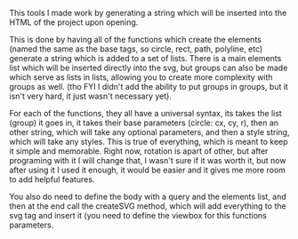 This tools I made work by generating a string which will be inserted into the HTML of the project upon opening. 

This is done by having all of the functions which create the elements (named the same as the base tags, so circle, rect, path, polyline, etc) generate a string which is added to a set of lists. There is a main elements list which will be inserted directly into the svg, but groups can also be made which serve as lists in lists, allowing you to create more complexity with groups as well. (tho FYI I didn't add the ability to put groups in groups, but it isn't very hard, it just wasn't necessary yet).

For each of the functions, they all have a universal syntax, its takes the list (group) it goes in, it takes their base parameters (circle: cx, cy, r), then an other string, which will take any optional parameters, and then a style string, which will take any styles. This is true of everything, which is meant to keep it simple and memorable. Right now, rotation is apart of other, but after programing with it I will change that, I wasn't sure if it was worth it, but now after using it I used it enough, it would be easier and it gives me more room to add helpful features.

You also do need to define the body with a query and the elements list, and then at the end call the createSVG method, which will add everything to the svg tag and insert it (you need to define the viewbox for this functions parameters.
